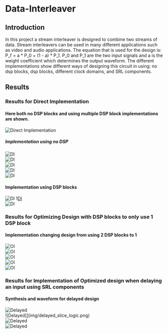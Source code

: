 # Data-Interleaver

## Introduction
In this project a stream interleaver is designed to combine two streams of data. Stream interleavers can be used in many different applications such as video and audio applications.
The equation that is used for the design is: P_f = a * P_0 + (1 - a) * P_1. P_0 and P_1 are the two input signals and a is the weight coefficient which determines the output waveform. The different implementations show different ways of designing this circuit in using: no dsp blocks, dsp blocks, different clock domains, and SRL components.

## Results
### Results for Direct Implementation
#### Here both no DSP blocks and using multiple DSP block implementations are shown.
![Direct Implementation](img/direct_imp_sim.png)  
##### Implementation using no DSP  
![DI](img/direct_imp_no_dsp.PNG)  
![DI](img/no_dsp+dsp.PNG)  
![DI](img/slice_logic_dist_no_dsp.PNG)  
![DI](img/slice_logic_no_dsp.PNG)  
![DI](img/utilization_no_dsp.PNG)  
#### Implementation using DSP blocks  
![DI](img/direct_imp_synthesis_schem.PNG) 
1[DI](img/direct_imp_utilization.PNG)  
![DI](img/direct_imp_palce_report_dsp.PNG)  
### Results for Optimizing Design with DSP blocks to only use 1 DSP block
#### Implementation changing design from using 2 DSP blocks to 1
![OI](img/optimized_sim.PNG)  
![OI](img/optimized_dsp.PNG)  
![OI](img/optimized_report_lut1.PNG)  
![OI](img/optimized_slice_logic_distribution.PNG)  
![OI](img/optimized_synthesis_schem.PNG)  
### Results for Implementation of Optimized design when delaying an input using SRL components  
#### Synthesis and waveform for delayed design
![Delayed](img/delayed_wav.PNG)  
![Delayed]](img/delayed_slice_logic.png)  
![Delayed](img/delayed_synthesis.png)  
![Delayed](img/delayed_dsp.png)  
